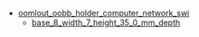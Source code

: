 * [oomlout_oobb_holder_computer_network_swi](oomlout_oobb_holder_computer_network_swi)
  * [base_8_width_7_height_35_0_mm_depth](oomlout_oobb_holder_computer_network_swi/base_8_width_7_height_35_0_mm_depth)
